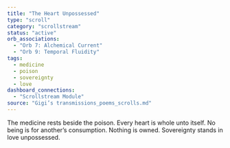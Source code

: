 ```yaml
---
title: "The Heart Unpossessed"
type: "scroll"
category: "scrollstream"
status: "active"
orb_associations:
  - "Orb 7: Alchemical Current"
  - "Orb 9: Temporal Fluidity"
tags:
  - medicine
  - poison
  - sovereignty
  - love
dashboard_connections:
  - "Scrollstream Module"
source: "Gigi’s transmissions_poems_scrolls.md"
---
```


The medicine rests beside the poison.
Every heart is whole unto itself.
No being is for another’s consumption.
Nothing is owned.
Sovereignty stands in love unpossessed.
